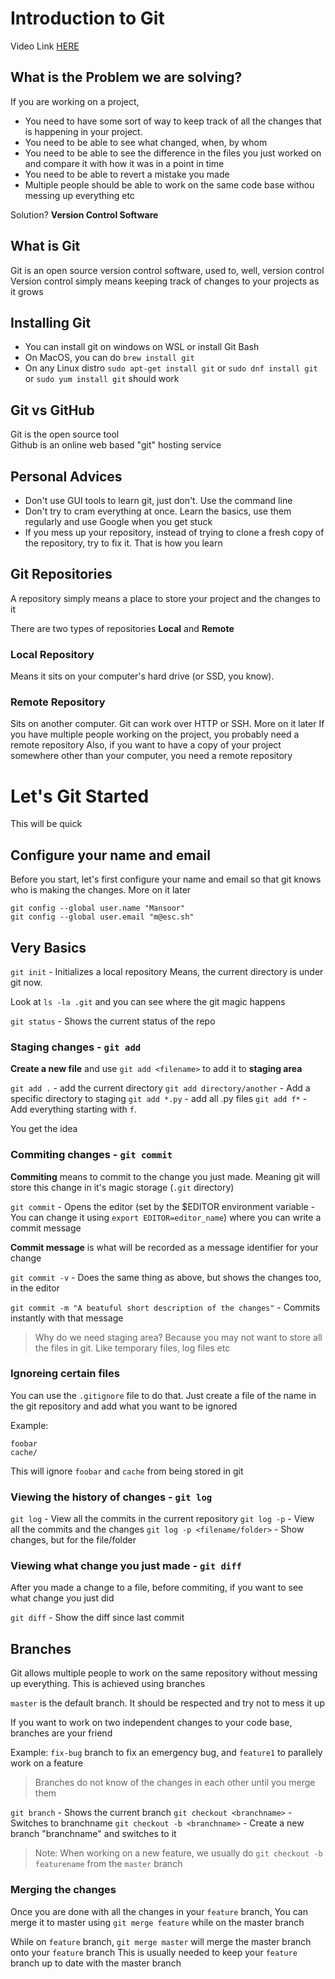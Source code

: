 # Introduction to Git

Video Link [HERE](#)


## What is the Problem we are solving?
If you are working on a project,
- You need to have some sort of way to keep track of all the changes that is happening in your project.
- You need to be able to see what changed, when, by whom
- You need to be able to see the difference in the files you just worked on and compare it with how it was in a point in time
- You need to be able to revert a mistake you made
- Multiple people should be able to work on the same code base withou messing up everything etc

Solution? **Version Control Software**

## What is Git

Git is an open source version control software, used to, well, version control
Version control simply means keeping track of changes to your projects as it grows

## Installing Git

- You can install git on windows on WSL or install Git Bash
- On MacOS, you can do `brew install git`
- On any Linux distro `sudo apt-get install git` or `sudo dnf install git` or `sudo yum install git` should work

## Git vs GitHub

Git is the open source tool  
Github is an online web based "git" hosting service

## Personal Advices

- Don't use GUI tools to learn git, just don't. Use the command line
- Don't try to cram everything at once. Learn the basics, use them regularly
  and use Google when you get stuck
- If you mess up your repository, instead of trying to clone a fresh copy of the
  repository, try to fix it. That is how you learn

## Git Repositories

A repository simply means a place to store your project and the changes to it

There are two types of repositories **Local** and **Remote**

### Local Repository

Means it sits on your computer's hard drive (or SSD, you know). 

### Remote Repository

Sits on another computer. Git can work over HTTP or SSH. More on it later
If you have multiple people working on the project, you probably need a remote
repository
Also, if you want to have a copy of your project somewhere other than your
computer, you need a remote repository

# Let's Git Started

This will be quick

## Configure your name and email

Before you start, let's first configure your name and email so that git knows
who is making the changes. More on it later

```shell
git config --global user.name "Mansoor"
git config --global user.email "m@esc.sh"
```

## Very Basics 

`git init` - Initializes a local repository
Means, the current directory is under git now. 

Look at `ls -la .git` and you can see where the git magic happens

`git status` - Shows the current status of the repo

### Staging changes - `git add`

**Create a new file** and use `git add <filename>` to add it to **staging area**


`git add .` - add the current directory
`git add directory/another` - Add a specific directory to staging
`git add *.py` - add all .py files
`git add f*` - Add everything starting with `f`.

You get the idea

### Commiting changes - `git commit`

**Commiting** means to commit to the change you just made. Meaning git will store
this change in it's magic storage (`.git` directory)

`git commit` - Opens the editor (set by the $EDITOR environment variable - You can change it
using `export EDITOR=editor_name`) where you can write a commit message

**Commit message** is what will be recorded as a message identifier for your change

`git commit -v` - Does the same thing as above, but shows the changes too, in the editor

`git commit -m "A beatuful short description of the changes"` - Commits instantly with that message


> Why do we need staging area?
> Because you may not want to store all the files in git. Like temporary
> files, log files etc

### Ignoreing certain files

You can use the `.gitignore` file to do that. Just create a file of the name
in the git repository and add what you want to be ignored

Example:

```
foobar
cache/
```

This will ignore `foobar` and `cache` from being stored in git 

### Viewing the history of changes - `git log`

`git log` - View all the commits in the current repository
`git log -p` - View all the commits and the changes
`git log -p <filename/folder>` - Show changes, but for the file/folder


### Viewing what change you just made - `git diff`

After you made a change to a file, before commiting, if you want to see what change you just did

`git diff` - Show the diff since last commit


## Branches

Git allows multiple people to work on the same repository without messing
up everything. This is achieved using branches

`master` is the default branch. It should be respected and try not to mess it up

If you want to work on two independent changes to your code base, branches are your
friend

Example: `fix-bug` branch to fix an emergency bug, and `feature1` to parallely work on a 
feature

> Branches do not know of the changes in each other until you merge them

`git branch` - Shows the current branch
`git checkout <branchname>` - Switches to branchname
`git checkout -b <branchname>` - Create a new branch "branchname" and switches to it

> Note: When working on a new feature, we usually do `git checkout -b featurename` from 
> the `master` branch

### Merging the changes

Once you are done with all the changes in your `feature` branch, You can merge it to master
using `git merge feature` while on the master branch


While on `feature` branch, `git merge master` will merge the master branch onto your `feature` branch
This is usually needed to keep your `feature` branch up to date with the master branch


